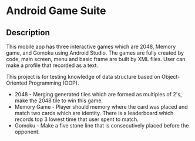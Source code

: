 # Android Game Suite
## Description
This mobile app has three interactive games which are 2048, Memory game, and Gomoku using Android Studio.
The games are fully created by code, main screen, menu and basic frame are built by XML files.
User can make a profile that recorded as a text.

This project is for testing knowledge of data structure based on Object-Oriented Programming (OOP). 

- 2048 - Merging generated tiles which are formed as multiples of 2's, make the 2048 tile to win this game.
- Memory Game - Player should memory where the card was placed and match two cards which are identity. There is a leaderboard which records top 3 lowest time that user spent to match.
- Gomoku - Make a five stone line that is consecutively placed before the opponent.

